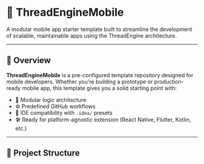 # 📱 ThreadEngineMobile

A modular mobile app starter template built to streamline the development of scalable, maintainable apps using the ThreadEngine architecture.

---

## 🚀 Overview

**ThreadEngineMobile** is a pre-configured template repository designed for mobile developers. Whether you're building a prototype or production-ready mobile app, this template gives you a solid starting point with:

- 🧠 Modular logic architecture
- ⚙️ Predefined GitHub workflows
- 🧩 IDE compatibility with `.idea/` presets
- 🛠 Ready for platform-agnostic extension (React Native, Flutter, Kotlin, etc.)

---

## 📁 Project Structure

